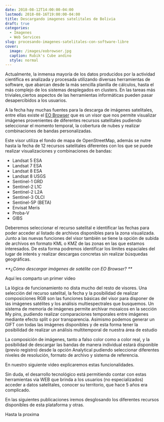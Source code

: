 ```yaml
---
date: 2018-08-12T14:00:00-04:00
lastmod: 2018-08-16T19:00:00-04:00
title: Descargando imagenes satelitales de Bolivia 
draft: true
categories:
  - Imagenes
  - Web Services
slug: procesando-imagenes-satelitales-con-software-libre
cover:
  image: /images/eobrowser.jpg
  caption: Rubik's Cube andino
  style: normal
---
```

Actualmente, la inmensa mayoría de los datos producidos por la actividad científica es analizada y procesada utilizando diversas herramientas de software, que abarcan desde la más sencilla planilla de cálculos, hasta el más complejo de los sistemas desplegados en clusters. En las tareas más triviales,ciertos aspectos de las herramientas informáticas pueden pasar desapercibidos a los usuarios.


A la fecha hay muchas fuentes para la descarga de imágenes satelitales, entre ellas existe el [EO Browser](https://apps.sentinel-hub.com/eo-browser/?lat=-4.83&lng=-71.41&zoom=5) que es un visor que nos permite visualizar imágenes provenientes de diferentes recursos satelitales  pudiendo seleccionar el momento temporal, la cobertura de nubes y realizar combinaciones de bandas personalizadas.

Este visor utiliza el fondo de mapa de  OpenStreetMap, además se nutre hasta la fecha de 12 recursos satelitales diferentes con los que se puede realizar visualizaciones y combinaciones de bandas:

  - Landsat 5 ESA
  - Landsat 7 ESA
  - Landsat 8 ESA
  - Landsat 8 USGS
  - Sentinel-1 GRD
  - Sentinel-2 L1C
  - Sentinel-2 L2A
  - Sentinel-3 OLCI
  - Sentinel-5P (BETA)
  - Envisat Meris
  - Proba-V
  - GIBS

Deberemos seleccionar el recurso satelital e identificar las fechas para poder acceder al listado de archivos disponibles para la zona visualizada. Junto a las nuevas funciones del visor también se tiene  la opción de subida de archivos en formato KML o KMZ de las zonas en las que estamos interesados. De esta forma podremos identificar los límites espaciales del lugar de interés y realizar descargas concretas sin realizar búsquedas geográficas.</div>

_**¿Cómo descargar  imágenes de satélite con EO Browser? **_

Aquí les comparto un primer video


La lógica de funcionamiento no dista mucho del resto de visores. Una selección del recurso satelital, la fecha y la posibilidad de realizar composiciones RGB son las funciones básicas del visor para disponer de las imágenes satélites y los análisis multiespectrales que busquemos. Un sistema de memoria de imágenes permite archivar mosaicos en la sección My pins, pudiendo realizar comparaciones temporales entre imágenes mediante efecto split o por transparencia. Asimismo podemos generar un GIFT con todas las imágenes disponibles y de esta forma tener la posibilidad de realizar un análisis multitemporal de nuestra área de estudio 

La composición de imágenes, tanto a falso color como a color real, y la posibilidad de descargar las bandas de manera individual estará disponible (previo registro) desde la opción Analytical pudiendo seleccionar diferentes niveles de resolución, formato de archivo y sistema de referencia.

En nuestro siguiente video explicaremos estas funcionalidades.

Sin duda, el desarrollo tecnológico está permitiendo contar con estas herramientas via WEB que brinda a los usuarios (no especializados) acceder a datos satelitales, conocer su territorio, que hace 5 años era complicado. 

En las siguientes publicaciones iremos desglosando los diferentes recursos disponibles de esta plataforma y otras.

Hasta la proxima


